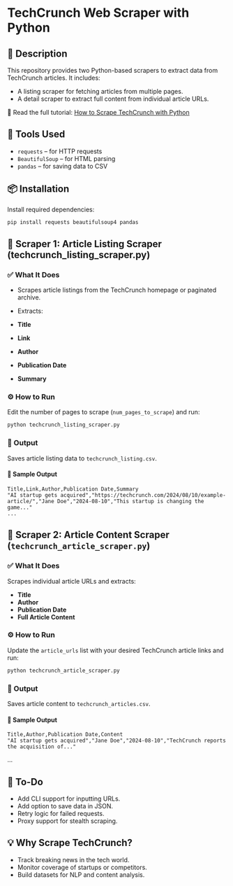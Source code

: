 # TechCrunch Web Scraper with Python

## 📝 Description

This repository provides two Python-based scrapers to extract data from TechCrunch articles. It includes:

- A listing scraper for fetching articles from multiple pages.
- A detail scraper to extract full content from individual article URLs.

📖 Read the full tutorial: [How to Scrape TechCrunch with Python](https://crawlbase.com/blog/scrape-techcrunch-with-python/)

## 🔧 Tools Used

- `requests` – for HTTP requests
- `BeautifulSoup` – for HTML parsing
- `pandas` – for saving data to CSV

## 📦 Installation

Install required dependencies:

```bash
pip install requests beautifulsoup4 pandas
```

## 🚀 Scraper 1: Article Listing Scraper (techcrunch_listing_scraper.py)

### ✅ What It Does

- Scrapes article listings from the TechCrunch homepage or paginated archive.

- Extracts:

- **Title**
- **Link**
- **Author**
- **Publication Date**
- **Summary**

### ⚙️ How to Run

Edit the number of pages to scrape (`num_pages_to_scrape`) and run:

```bash
python techcrunch_listing_scraper.py
```

### 📁 Output

Saves article listing data to `techcrunch_listing.csv`.

#### 🧪 Sample Output

```csv
Title,Link,Author,Publication Date,Summary
"AI startup gets acquired","https://techcrunch.com/2024/08/10/example-article/","Jane Doe","2024-08-10","This startup is changing the game..."
...
```

## 📄 Scraper 2: Article Content Scraper (`techcrunch_article_scraper.py`)

### ✅ What It Does

Scrapes individual article URLs and extracts:

- **Title**
- **Author**
- **Publication Date**
- **Full Article Content**

### ⚙️ How to Run

Update the `article_urls` list with your desired TechCrunch article links and run:

```bash
python techcrunch_article_scraper.py
```

### 📁 Output

Saves article content to `techcrunch_articles.csv`.

#### 🧪 Sample Output

```csv
Title,Author,Publication Date,Content
"AI startup gets acquired","Jane Doe","2024-08-10","TechCrunch reports the acquisition of..."
```

...

## 📌 To-Do

- Add CLI support for inputting URLs.
- Add option to save data in JSON.
- Retry logic for failed requests.
- Proxy support for stealth scraping.

## 💡 Why Scrape TechCrunch?

- Track breaking news in the tech world.
- Monitor coverage of startups or competitors.
- Build datasets for NLP and content analysis.
